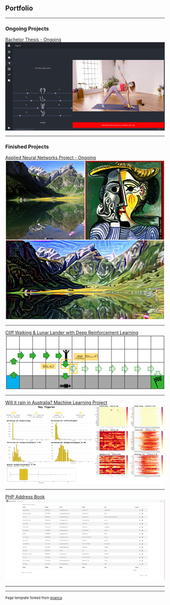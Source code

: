 ## Portfolio

---

### Ongoing Projects

[Bachelor Thesis - Ongoing](/pdf/BA_Fachmodul_YogaAI.pdf)
<img src="images/ba_yoga-ai.png?raw=true"/>

---

### Finished Projects

[Applied Neural Networks Project - Ongoing](https://alkolhar.github.io/M_ANN/)
<img src="images/ann_style-transfer.jpg?raw=true"/>

---
[Cliff Walking & Lunar Lander with Deep Reinforcement Learning](https://alkolhar.github.io/M_DRL/)
<img src="images/cliff_walking.png?raw=true"/>

---
[Will it rain in Australia? Machine Learning Project](/notebooks/ml-project/rain-in-australia.html)
<img src="images/ml-projekt.png?raw=true"/>

--- 
[PHP Address Book](https://alkolhar.github.io/M_Web/)
<img src="images/php-addressbook.png?raw=true"/>

---
<!--
### Other Projects

- [Project 1 Title](http://example.com/)
- [Project 2 Title](http://example.com/)
- [Project 3 Title](http://example.com/)
- [Project 4 Title](http://example.com/)
- [Project 5 Title](http://example.com/)

---
-->



---
<p style="font-size:11px">Page template forked from <a href="https://github.com/evanca/quick-portfolio">evanca</a></p>
<!-- Remove above link if you don't want to attibute -->

